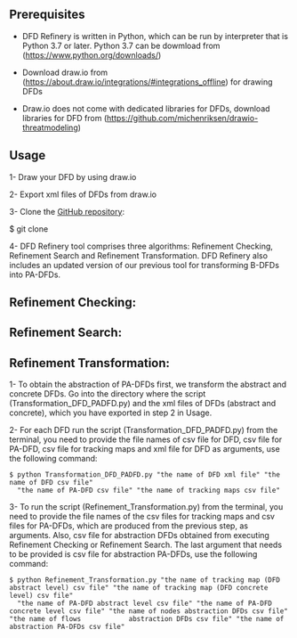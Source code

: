 
Prerequisites
------------

 - DFD Refinery is written in Python, which can be run by interpreter that is Python 3.7 or later. Python 3.7 can be dowmload from (https://www.python.org/downloads/) 
 
 - Download draw.io from (https://about.draw.io/integrations/#integrations_offline) for drawing DFDs
 
 - Draw.io does not come with dedicated libraries for DFDs, download libraries for DFD from  (https://github.com/michenriksen/drawio-threatmodeling)

Usage
------------

1- Draw your DFD by using draw.io

2- Export xml files of DFDs from draw.io

3- Clone the [GitHub repository]():
  
  $ git clone

4- DFD Refinery tool comprises three algorithms: Refinement Checking, Refinement Search and Refinement Transformation. DFD Refinery also includes an updated version
of our previous tool for transforming B-DFDs into PA-DFDs. 


   Refinement Checking:
   -------------------


   Refinement Search:
   ------------------

   Refinement Transformation:
   --------------------------
   
   
   1- To obtain the abstraction of PA-DFDs first, we transform the abstract and concrete DFDs. Go into the directory where the script (Transformation_DFD_PADFD.py)       and the xml files of DFDs (abstract and concrete), which you have exported in step 2 in Usage.
   
   2- For each DFD run the script (Transformation_DFD_PADFD.py) from the terminal, you need to provide the file names of csv file for DFD, csv file for PA-DFD, csv       file for tracking maps and xml file for DFD as arguments, use the following command:
   
    $ python Transformation_DFD_PADFD.py "the name of DFD xml file" "the name of DFD csv file" 
      "the name of PA-DFD csv file" "the name of tracking maps csv file" 
      
   3- To run the script (Refinement_Transformation.py) from the terminal, you need to provide the file names of the csv files for tracking maps and csv files for        PA-DFDs, which are produced from the previous step, as arguments. Also, csv file for abstraction DFDs obtained from executing  Refinement Checking or
     Refinement Search. The last argument that needs to be provided is csv file for abstraction PA-DFDs, use the following command:
     
    $ python Refinement_Transformation.py "the name of tracking map (DFD abstract level) csv file" "the name of tracking map (DFD concrete level) csv file" 
      "the name of PA-DFD abstract level csv file" "the name of PA-DFD concrete level csv file" "the name of nodes abstraction DFDs csv file" "the name of flows            abstraction DFDs csv file" "the name of abstraction PA-DFDs csv file" 
      
      
     
      
   
   
    
